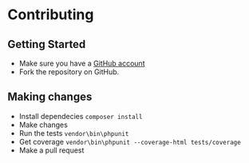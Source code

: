 # Contributing

## Getting Started

* Make sure you have a [GitHub account](https://github.com/)
* Fork the repository on GitHub.

## Making changes

* Install dependecies `composer install`
* Make changes
* Run the tests `vendor\bin\phpunit`
* Get coverage `vendor\bin\phpunit --coverage-html tests/coverage`
* Make a pull request